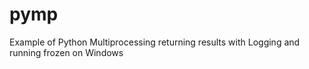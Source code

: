 # pymp
Example of Python Multiprocessing returning results with Logging and running frozen on Windows
